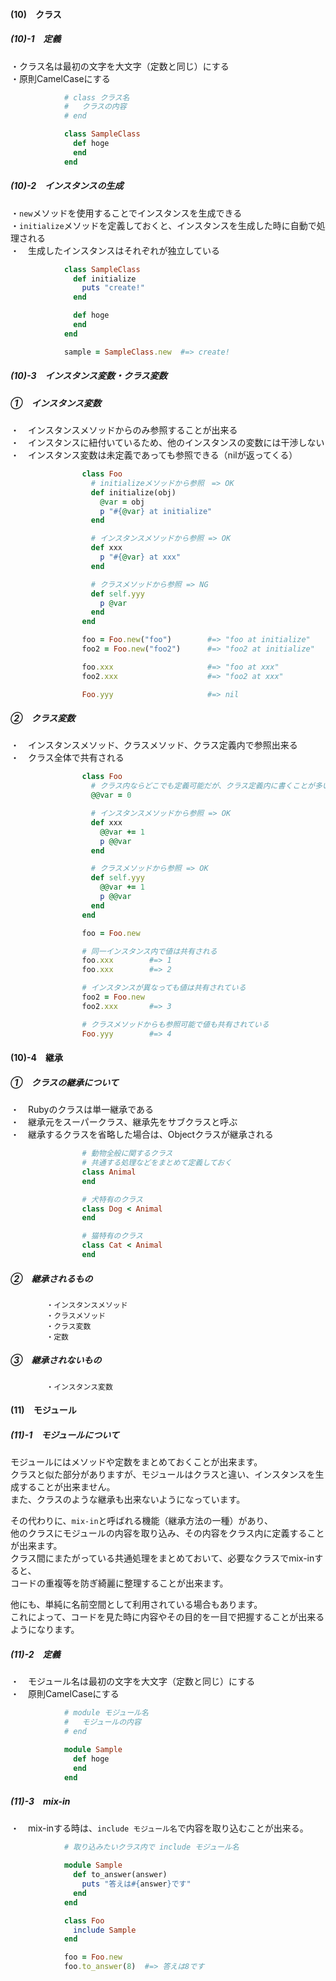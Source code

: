 ####	(10)　__クラス__  
#####	(10)-1　定義  
・クラス名は最初の文字を大文字（定数と同じ）にする  
・原則CamelCaseにする  
``` rb
 			# class クラス名
 			#   クラスの内容
 			# end

 			class SampleClass
 			  def hoge
 			  end
 			end
```
#####	(10)-2　インスタンスの生成  
・`new`メソッドを使用することでインスタンスを生成できる  
・`initialize`メソッドを定義しておくと、インスタンスを生成した時に自動で処理される  
・　生成したインスタンスはそれぞれが独立している  
``` rb
 			class SampleClass
 			  def initialize
 			    puts "create!"
 			  end

 			  def hoge
 			  end
 			end

 			sample = SampleClass.new  #=> create!
```
#####	(10)-3　インスタンス変数・クラス変数  
#####	①　インスタンス変数  
・　インスタンスメソッドからのみ参照することが出来る  
・　インスタンスに紐付いているため、他のインスタンスの変数には干渉しない  
・　インスタンス変数は未定義であっても参照できる（nilが返ってくる）  
``` rb
				class Foo
				  # initializeメソッドから参照　=> OK
				  def initialize(obj)
				    @var = obj
				    p "#{@var} at initialize"
				  end

				  # インスタンスメソッドから参照 => OK
				  def xxx
				    p "#{@var} at xxx"
				  end

				  # クラスメソッドから参照 => NG
				  def self.yyy
				    p @var
				  end
				end

				foo = Foo.new("foo")        #=> "foo at initialize"
				foo2 = Foo.new("foo2")      #=> "foo2 at initialize"

				foo.xxx                     #=> "foo at xxx"
				foo2.xxx                    #=> "foo2 at xxx"

				Foo.yyy                     #=> nil
```
#####	②　クラス変数  
・　インスタンスメソッド、クラスメソッド、クラス定義内で参照出来る  
・　クラス全体で共有される  
``` rb
				class Foo
				  # クラス内ならどこでも定義可能だが、クラス定義内に書くことが多い
				  @@var = 0

				  # インスタンスメソッドから参照 => OK
				  def xxx
				  	@@var += 1
				    p @@var
				  end

				  # クラスメソッドから参照 => OK
				  def self.yyy
				  	@@var += 1
				    p @@var
				  end
				end

				foo = Foo.new

				# 同一インスタンス内で値は共有される
				foo.xxx        #=> 1
				foo.xxx        #=> 2

				# インスタンスが異なっても値は共有されている
				foo2 = Foo.new
				foo2.xxx       #=> 3

				# クラスメソッドからも参照可能で値も共有されている
				Foo.yyy        #=> 4
```
####	(10)-4　継承  
#####	①　クラスの継承について  
・　Rubyのクラスは単一継承である  
・　継承元をスーパークラス、継承先をサブクラスと呼ぶ  
・　継承するクラスを省略した場合は、Objectクラスが継承される  
``` rb
	 			# 動物全般に関するクラス
	 			# 共通する処理などをまとめて定義しておく
	 			class Animal
	 			end

	 			# 犬特有のクラス
	 			class Dog < Animal
	 			end

	 			# 猫特有のクラス
	 			class Cat < Animal
	 			end
```
#####	②　継承されるもの  
 			・インスタンスメソッド  
 			・クラスメソッド  
 			・クラス変数  
 			・定数  
#####	③　継承されないもの  
 			・インスタンス変数  

####	(11)　__モジュール__  
#####	(11)-1　モジュールについて  
モジュールにはメソッドや定数をまとめておくことが出来ます。  
クラスと似た部分がありますが、モジュールはクラスと違い、インスタンスを生成することが出来ません。  
また、クラスのような継承も出来ないようになっています。  

その代わりに、`mix-in`と呼ばれる機能（継承方法の一種）があり、  
他のクラスにモジュールの内容を取り込み、その内容をクラス内に定義することが出来ます。  
クラス間にまたがっている共通処理をまとめておいて、必要なクラスでmix-inすると、  
コードの重複等を防ぎ綺麗に整理することが出来ます。  

他にも、単純に名前空間として利用されている場合もあります。  
これによって、コードを見た時に内容やその目的を一目で把握することが出来るようになります。  

##### (11)-2　定義  
・　モジュール名は最初の文字を大文字（定数と同じ）にする  
・　原則CamelCaseにする  
``` rb
 			# module モジュール名
 			#   モジュールの内容
 			# end

 			module Sample
 			  def hoge
 			  end
 			end
```
##### (11)-3　mix-in  
・　mix-inする時は、`include モジュール名`で内容を取り込むことが出来る。  
``` rb
 			# 取り込みたいクラス内で include モジュール名

 			module Sample
		 	  def to_answer(answer)
		 	    puts "答えは#{answer}です"
		 	  end
 			end

 			class Foo
 			  include Sample
 			end

 			foo = Foo.new
 			foo.to_answer(8)  #=> 答えは8です
```
